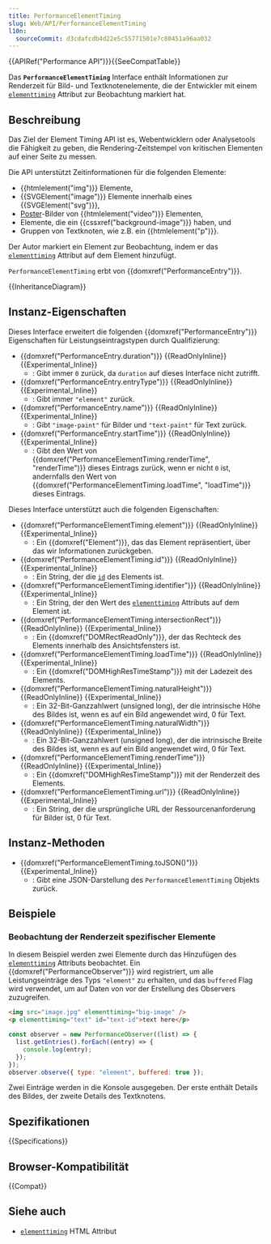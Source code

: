 ```yaml
---
title: PerformanceElementTiming
slug: Web/API/PerformanceElementTiming
l10n:
  sourceCommit: d3cdafcdb4d22e5c55771501e7c80451a96aa032
---
```


{{APIRef("Performance API")}}{{SeeCompatTable}}

Das **`PerformanceElementTiming`** Interface enthält Informationen zur Renderzeit für Bild- und Textknotenelemente, die der Entwickler mit einem [`elementtiming`](/de/docs/Web/HTML/Attributes/elementtiming) Attribut zur Beobachtung markiert hat.

## Beschreibung

Das Ziel der Element Timing API ist es, Webentwicklern oder Analysetools die Fähigkeit zu geben, die Rendering-Zeitstempel von kritischen Elementen auf einer Seite zu messen.

Die API unterstützt Zeitinformationen für die folgenden Elemente:

- {{htmlelement("img")}} Elemente,
- {{SVGElement("image")}} Elemente innerhalb eines {{SVGElement("svg")}},
- [Poster](/de/docs/Web/HTML/Element/video#poster)-Bilder von {{htmlelement("video")}} Elementen,
- Elemente, die ein {{cssxref("background-image")}} haben, und
- Gruppen von Textknoten, wie z.B. ein {{htmlelement("p")}}.

Der Autor markiert ein Element zur Beobachtung, indem er das [`elementtiming`](/de/docs/Web/HTML/Attributes/elementtiming) Attribut auf dem Element hinzufügt.

`PerformanceElementTiming` erbt von {{domxref("PerformanceEntry")}}.

{{InheritanceDiagram}}

## Instanz-Eigenschaften

Dieses Interface erweitert die folgenden {{domxref("PerformanceEntry")}} Eigenschaften für Leistungseintragstypen durch Qualifizierung:

- {{domxref("PerformanceEntry.duration")}} {{ReadOnlyInline}} {{Experimental_Inline}}
  - : Gibt immer `0` zurück, da `duration` auf dieses Interface nicht zutrifft.
- {{domxref("PerformanceEntry.entryType")}} {{ReadOnlyInline}} {{Experimental_Inline}}
  - : Gibt immer `"element"` zurück.
- {{domxref("PerformanceEntry.name")}} {{ReadOnlyInline}} {{Experimental_Inline}}
  - : Gibt `"image-paint"` für Bilder und `"text-paint"` für Text zurück.
- {{domxref("PerformanceEntry.startTime")}} {{ReadOnlyInline}} {{Experimental_Inline}}
  - : Gibt den Wert von {{domxref("PerformanceElementTiming.renderTime", "renderTime")}} dieses Eintrags zurück, wenn er nicht `0` ist, andernfalls den Wert von {{domxref("PerformanceElementTiming.loadTime", "loadTime")}} dieses Eintrags.

Dieses Interface unterstützt auch die folgenden Eigenschaften:

- {{domxref("PerformanceElementTiming.element")}} {{ReadOnlyInline}} {{Experimental_Inline}}
  - : Ein {{domxref("Element")}}, das das Element repräsentiert, über das wir Informationen zurückgeben.
- {{domxref("PerformanceElementTiming.id")}} {{ReadOnlyInline}} {{Experimental_Inline}}
  - : Ein String, der die [`id`](/de/docs/Web/HTML/Global_attributes#id) des Elements ist.
- {{domxref("PerformanceElementTiming.identifier")}} {{ReadOnlyInline}} {{Experimental_Inline}}
  - : Ein String, der den Wert des [`elementtiming`](/de/docs/Web/HTML/Attributes/for) Attributs auf dem Element ist.
- {{domxref("PerformanceElementTiming.intersectionRect")}} {{ReadOnlyInline}} {{Experimental_Inline}}
  - : Ein {{domxref("DOMRectReadOnly")}}, der das Rechteck des Elements innerhalb des Ansichtsfensters ist.
- {{domxref("PerformanceElementTiming.loadTime")}} {{ReadOnlyInline}} {{Experimental_Inline}}
  - : Ein {{domxref("DOMHighResTimeStamp")}} mit der Ladezeit des Elements.
- {{domxref("PerformanceElementTiming.naturalHeight")}} {{ReadOnlyInline}} {{Experimental_Inline}}
  - : Ein 32-Bit-Ganzzahlwert (unsigned long), der die intrinsische Höhe des Bildes ist, wenn es auf ein Bild angewendet wird, 0 für Text.
- {{domxref("PerformanceElementTiming.naturalWidth")}} {{ReadOnlyInline}} {{Experimental_Inline}}
  - : Ein 32-Bit-Ganzzahlwert (unsigned long), der die intrinsische Breite des Bildes ist, wenn es auf ein Bild angewendet wird, 0 für Text.
- {{domxref("PerformanceElementTiming.renderTime")}} {{ReadOnlyInline}} {{Experimental_Inline}}
  - : Ein {{domxref("DOMHighResTimeStamp")}} mit der Renderzeit des Elements.
- {{domxref("PerformanceElementTiming.url")}} {{ReadOnlyInline}} {{Experimental_Inline}}
  - : Ein String, der die ursprüngliche URL der Ressourcenanforderung für Bilder ist, 0 für Text.

## Instanz-Methoden

- {{domxref("PerformanceElementTiming.toJSON()")}} {{Experimental_Inline}}
  - : Gibt eine JSON-Darstellung des `PerformanceElementTiming` Objekts zurück.

## Beispiele

### Beobachtung der Renderzeit spezifischer Elemente

In diesem Beispiel werden zwei Elemente durch das Hinzufügen des [`elementtiming`](/de/docs/Web/HTML/Attributes/elementtiming) Attributs beobachtet. Ein {{domxref("PerformanceObserver")}} wird registriert, um alle Leistungseinträge des Typs `"element"` zu erhalten, und das `buffered` Flag wird verwendet, um auf Daten von vor der Erstellung des Observers zuzugreifen.

```html
<img src="image.jpg" elementtiming="big-image" />
<p elementtiming="text" id="text-id">text here</p>
```

```js
const observer = new PerformanceObserver((list) => {
  list.getEntries().forEach((entry) => {
    console.log(entry);
  });
});
observer.observe({ type: "element", buffered: true });
```

Zwei Einträge werden in die Konsole ausgegeben. Der erste enthält Details des Bildes, der zweite Details des Textknotens.

## Spezifikationen

{{Specifications}}

## Browser-Kompatibilität

{{Compat}}

## Siehe auch

- [`elementtiming`](/de/docs/Web/HTML/Attributes/elementtiming) HTML Attribut
